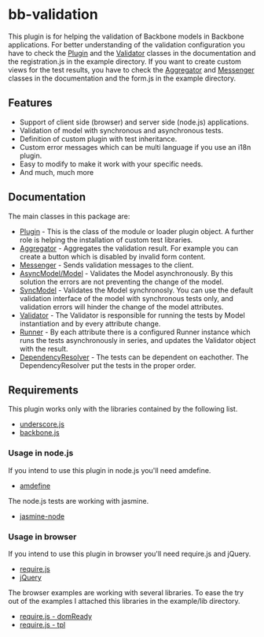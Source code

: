 # bb-validation

This plugin is for helping the validation of Backbone models in Backbone applications. For better understanding of the validation configuration you have to check the [Plugin](doc/Plugin.md) and the [Validator](doc/Validator.md) classes in the documentation and the registration.js in the example directory. If you want to create custom views for the test results, you have to check the [Aggregator](doc/Aggregator.md) and [Messenger](doc/Messenger.md) classes in the documentation and the form.js in the example directory. 

## Features

 * Support of client side (browser) and server side (node.js) applications.
 * Validation of model with synchronous and asynchronous tests.
 * Definition of custom plugin with test inheritance.
 * Custom error messages which can be multi language if you use an i18n plugin.
 * Easy to modify to make it work with your specific needs.
 * And much, much more

## Documentation

The main classes in this package are:

 * [Plugin](doc/Plugin.md) - This is the class of the module or loader plugin object. A further role is helping the installation of custom test libraries.
 * [Aggregator](doc/Aggregator.md) - Aggregates the validation result. For example you can create a button which is disabled by invalid form content.
 * [Messenger](doc/Messenger.md) - Sends validation messages to the client.
 * [AsyncModel/Model](doc/AsyncModel.md) - Validates the Model asynchronously. By this solution the errors are not preventing the change of the model.
 * [SyncModel](doc/SyncModel.md) - Validates the Model synchronosly. You can use the default validation interface of the model with synchronous tests only, and validation errors will hinder the change of the model attributes.
 * [Validator](doc/Validator.md) - The Validator is responsible for running the tests by Model instantiation and by every attribute change. 
 * [Runner](doc/Runner.md) - By each attribute there is a configured Runner instance which runs the tests asynchronously in series, and updates the Validator object with the result.
 * [DependencyResolver](doc/DependencyResolver.md) - The tests can be dependent on eachother. The DependencyResolver put the tests in the proper order.

## Requirements

This plugin works only with the libraries contained by the following list.

 * [underscore.js](http://underscorejs.org/)
 * [backbone.js](http://backbonejs.org)

### Usage in node.js

If you intend to use this plugin in node.js you'll need amdefine.

 * [amdefine](https://npmjs.org/package/amdefine)

The node.js tests are working with jasmine.

 * [jasmine-node](https://npmjs.org/package/jasmine-node)

### Usage in browser

If you intend to use this plugin in browser you'll need require.js and jQuery.

 * [require.js](http://requirejs.org/)
 * [jQuery](http://jquery.com/)

The browser examples are working with several libraries. To ease the try out of the examples I attached this libraries in the example/lib directory.

 * [require.js - domReady](https://github.com/requirejs/domReady)
 * [require.js - tpl](https://github.com/ZeeAgency/requirejs-tpl)